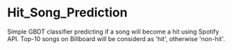 # Hit_Song_Prediction
Simple GBDT classifier predicting if a song will become a hit using Spotify API. Top-10 songs on Billboard will be considerd as 'hit', otherwise 'non-hit'.
